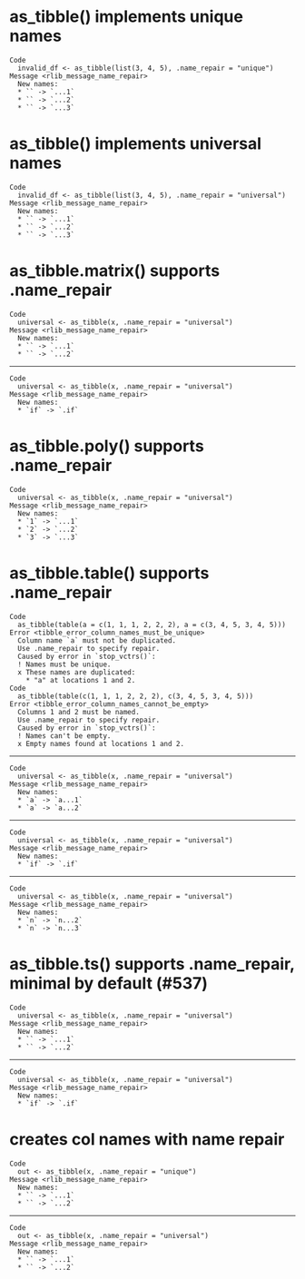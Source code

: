 # as_tibble() implements unique names

    Code
      invalid_df <- as_tibble(list(3, 4, 5), .name_repair = "unique")
    Message <rlib_message_name_repair>
      New names:
      * `` -> `...1`
      * `` -> `...2`
      * `` -> `...3`

# as_tibble() implements universal names

    Code
      invalid_df <- as_tibble(list(3, 4, 5), .name_repair = "universal")
    Message <rlib_message_name_repair>
      New names:
      * `` -> `...1`
      * `` -> `...2`
      * `` -> `...3`

# as_tibble.matrix() supports .name_repair

    Code
      universal <- as_tibble(x, .name_repair = "universal")
    Message <rlib_message_name_repair>
      New names:
      * `` -> `...1`
      * `` -> `...2`

---

    Code
      universal <- as_tibble(x, .name_repair = "universal")
    Message <rlib_message_name_repair>
      New names:
      * `if` -> `.if`

# as_tibble.poly() supports .name_repair

    Code
      universal <- as_tibble(x, .name_repair = "universal")
    Message <rlib_message_name_repair>
      New names:
      * `1` -> `...1`
      * `2` -> `...2`
      * `3` -> `...3`

# as_tibble.table() supports .name_repair

    Code
      as_tibble(table(a = c(1, 1, 1, 2, 2, 2), a = c(3, 4, 5, 3, 4, 5)))
    Error <tibble_error_column_names_must_be_unique>
      Column name `a` must not be duplicated.
      Use .name_repair to specify repair.
      Caused by error in `stop_vctrs()`:
      ! Names must be unique.
      x These names are duplicated:
        * "a" at locations 1 and 2.
    Code
      as_tibble(table(c(1, 1, 1, 2, 2, 2), c(3, 4, 5, 3, 4, 5)))
    Error <tibble_error_column_names_cannot_be_empty>
      Columns 1 and 2 must be named.
      Use .name_repair to specify repair.
      Caused by error in `stop_vctrs()`:
      ! Names can't be empty.
      x Empty names found at locations 1 and 2.

---

    Code
      universal <- as_tibble(x, .name_repair = "universal")
    Message <rlib_message_name_repair>
      New names:
      * `a` -> `a...1`
      * `a` -> `a...2`

---

    Code
      universal <- as_tibble(x, .name_repair = "universal")
    Message <rlib_message_name_repair>
      New names:
      * `if` -> `.if`

---

    Code
      universal <- as_tibble(x, .name_repair = "universal")
    Message <rlib_message_name_repair>
      New names:
      * `n` -> `n...2`
      * `n` -> `n...3`

# as_tibble.ts() supports .name_repair, minimal by default (#537)

    Code
      universal <- as_tibble(x, .name_repair = "universal")
    Message <rlib_message_name_repair>
      New names:
      * `` -> `...1`
      * `` -> `...2`

---

    Code
      universal <- as_tibble(x, .name_repair = "universal")
    Message <rlib_message_name_repair>
      New names:
      * `if` -> `.if`

# creates col names with name repair

    Code
      out <- as_tibble(x, .name_repair = "unique")
    Message <rlib_message_name_repair>
      New names:
      * `` -> `...1`
      * `` -> `...2`

---

    Code
      out <- as_tibble(x, .name_repair = "universal")
    Message <rlib_message_name_repair>
      New names:
      * `` -> `...1`
      * `` -> `...2`

